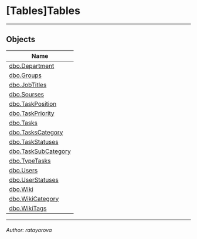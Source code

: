 #### 
# [Tables]Tables

---

## <a name="#objects"></a>Objects

| Name |
|---|
| [dbo.Department](dbo_Department.md) |
| [dbo.Groups](dbo_Groups.md) |
| [dbo.JobTitles](dbo_JobTitles.md) |
| [dbo.Sourses](dbo_Sourses.md) |
| [dbo.TaskPosition](dbo_TaskPosition.md) |
| [dbo.TaskPriority](dbo_TaskPriority.md) |
| [dbo.Tasks](dbo_Tasks.md) |
| [dbo.TasksCategory](dbo_TasksCategory.md) |
| [dbo.TaskStatuses](dbo_TaskStatuses.md) |
| [dbo.TaskSubCategory](dbo_TaskSubCategory.md) |
| [dbo.TypeTasks](dbo_TypeTasks.md) |
| [dbo.Users](dbo_Users.md) |
| [dbo.UserStatuses](dbo_UserStatuses.md) |
| [dbo.Wiki](dbo_Wiki.md) |
| [dbo.WikiCategory](dbo_WikiCategory.md) |
| [dbo.WikiTags](dbo_WikiTags.md) |


---

###### Author:  ratayarova
